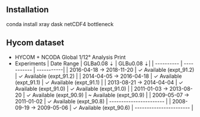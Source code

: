 ## Installation

conda install xray dask netCDF4 bottleneck

## Hycom dataset

- HYCOM + NCODA Global 1/12° Analysis	Print
- Experiments
| Date Range |	GLBa0.08 ⇣ |	GLBu0.08 ⇣|
| ---------- | ----------- | -----------|
| 2016-04-18 → 2018-11-20 | ✓ Available (expt_91.2) | ✓ Available (expt_91.2) |
| 2014-04-05 → 2016-04-18	| ✓ Available (expt_91.1)	| ✓ Available (expt_91.1) |
| 2013-08-21 → 2014-04-04	| ✓ Available (expt_91.0)	| ✓ Available (expt_91.0) |
| 2011-01-03 → 2013-08-20	| ✓ Available (expt_90.9)	| ~ Available (expt_90.9) |
| 2009-05-07 → 2011-01-02	| ✓ Available (expt_90.8)	| ----------------------- |
| 2008-09-19 → 2009-05-06	| ✓ Available (expt_90.6)	| ----------------------- |

